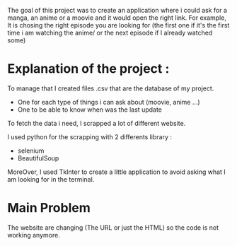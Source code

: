 The goal of this project was to create an application where i could ask for a manga, an anime or a moovie and it would open the right link.
For example, It is chosing the right episode you are looking for (the first one if it's the first time i am watching the anime/ or the next episode if I already watched some)

# Explanation of the project : 

To manage that I created files .csv that are the database of my project. 
- One for each type of things i can ask about (moovie, anime ...)
- One to be able to know when was the last update

To fetch the data i need, I scrapped a lot of different website. 


I used python for the scrapping with 2 differents library : 
- selenium
- BeautifulSoup

MoreOver, I used TkInter to create a little application to avoid asking what I am looking for in the terminal.

# Main Problem 
The website are changing (The URL or just the HTML) so the code is not working anymore. 
